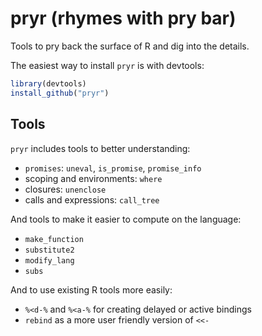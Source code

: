 # pryr (rhymes with pry bar)

Tools to pry back the surface of R and dig into the details. 

The easiest way to install `pryr` is with devtools:

```R
library(devtools)
install_github("pryr")
```

## Tools

`pryr` includes tools to better understanding:

* `promises`: `uneval`, `is_promise`, `promise_info`
* scoping and environments: `where`
* closures: `unenclose`
* calls and expressions: `call_tree`

And tools to make it easier to compute on the language:

* `make_function`
* `substitute2`
* `modify_lang`
* `subs`

And to use existing R tools more easily:

* `%<d-%` and `%<a-%` for creating delayed or active bindings
* `rebind` as a more user friendly version of `<<-`